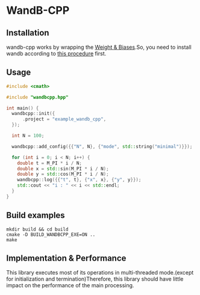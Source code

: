 # WandB-CPP

## Installation

wandb-cpp works by wrapping the [Weight & Biases](https://wandb.ai/site).So, you need to install wandb according to [this procedure](https://docs.wandb.ai/quickstart) first.


## Usage

```cpp
#include <cmath>

#include "wandbcpp.hpp"

int main() {
  wandbcpp::init({
      .project = "example_wandb_cpp",
  });

  int N = 100;

  wandbcpp::add_config({{"N", N}, {"mode", std::string("minimal")}});

  for (int i = 0; i < N; i++) {
    double t = M_PI * i / N;
    double x = std::sin(M_PI * i / N);
    double y = std::cos(M_PI * i / N);
    wandbcpp::log({{"t", t}, {"x", x}, {"y", y}});
    std::cout << "i : " << i << std::endl;
  }
}
```

## Build examples

```
mkdir build && cd build
cmake -D BUILD_WANDBCPP_EXE=ON ..
make
```

## Implementation & Performance

This library executes most of its operations in multi-threaded mode.(except for initialization and termination)Therefore, this library should have little impact on the performance of the main processing.

